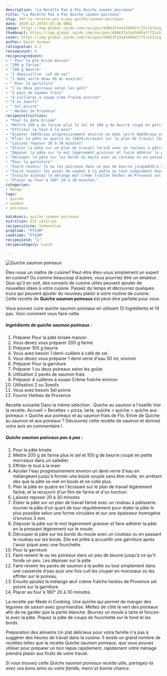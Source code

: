 ```yaml
---
description: "La Recette Pas à Pas Quiche saumon poireaux"
title: "La Recette Pas à Pas Quiche saumon poireaux"
slug: 447-la-recette-pas-a-pas-quiche-saumon-poireaux
date: 2020-12-28T07:55:36.606Z
image: https://img-global.cpcdn.com/recipes/69863fa3a43609af/751x532cq70/quiche-saumon-poireaux-photo-principale-de-la-recette.jpg
thumbnail: https://img-global.cpcdn.com/recipes/69863fa3a43609af/751x532cq70/quiche-saumon-poireaux-photo-principale-de-la-recette.jpg
cover: https://img-global.cpcdn.com/recipes/69863fa3a43609af/751x532cq70/quiche-saumon-poireaux-photo-principale-de-la-recette.jpg
author: Gavin Guzman
ratingvalue: 4.2
reviewcount: 4
recipeingredient:
- " Pour la pte brise maison"
- "200 g farine"
- "100 g beurre"
- "1 demicuillre  caf de sel"
- "1 demi verre deau 50 mL environ"
- " Pour la garniture"
- "1 ou deux poireaux selon les gots"
- "2 pavs de saumon frais"
- "4 cuillères à soupe Crme frache environ"
- "2 ou 3oeufs"
- " Sel poivre"
- " Herbes de Provence"
recipeinstructions:
- "Pour la pâte brisée"
- "Mettre 200 g de farine plus le sel et 100 g de beurre coupé en petits morceaux dans un saladier."
- "Effriter le tout à la main"
- "Ajouter l&#39;eau progressivement environ un demi verre d&#39;eau en mélangeant jusqu&#39;à former une boule souple sans être molle, en arrêtant dès que la pâte se met en boule et ne colle plus."
- "Plier la pâte en quatre en l&#39;écrasant sur le plan de travail légèrement fariné, et la recouvrir d&#39;un film de farine et d&#39;un torchon."
- "Laissez reposer 20 à 30 minutes"
- "Étaler la pâte sur un plan de travail fariné avec un rouleau à pâtisserie. tourner la pâte d&#39;un quart de tour régulièrement pour étaler la pâte le plus possible selon une forme circulaire et sur une épaisseur homogène d&#39;environ 3 mm."
- "Déposer la pâte sur le mot légèrement graisser et faire adhérer la pâte en la pressant légèrement sur le moule."
- "Découper la pâte sur les bords du moule avec un couteau ou en passant le rouleau sur les bords. Elle est prête à accueillir une garniture après l&#39;avoir piqué avec une fourchette."
- "Pour la garniture"
- "Faire revenir le ou les poireaux dans un peu de beurre jusqu&#39;à ce qu&#39;il fonde un peu. Les déposer sur la pâte."
- "Faire revenir les pavés de saumon à la poêle ou tout simplement dans une casserole d&#39;eau puis une fois cuit les couper en morceaux ou les effriter sur le poireau."
- "Ensuite ajoutez le mélange œuf crème fraîche herbes de Provence sel poivre sur la garniture."
- "Placer au four à 180° 20 à 30 minutes."
categories:
- Resep
tags:
- quiche
- saumon
- poireaux

katakunci: quiche saumon poireaux 
nutrition: 231 calories
recipecuisine: Indonesian
preptime: "PT23M"
cooktime: "PT42M"
recipeyield: "1"
recipecategory: Lunch

---
```



![Quiche saumon poireaux](https://img-global.cpcdn.com/recipes/69863fa3a43609af/751x532cq70/quiche-saumon-poireaux-photo-principale-de-la-recette.jpg)

Êtes-vous un maître de cuisine? Peut-être êtes-vous simplement un expert en cuisine? Ou comme beaucoup d'autres, vous pourriez être un amateur. Quoi qu'il en soit, des conseils de cuisine utiles peuvent ajouter de nouvelles idées à votre cuisine. Passez du temps et découvrez quelques trucs qui peuvent ajouter du nouveau plaisir à votre routine de cuisine. Cette recette de <strong> Quiche saumon poireaux </strong> est peut-être parfaite pour vous.

<!--inarticleads1-->

Vous pouvez cuire quiche saumon poireaux en utilisant 12 Ingrédients et 14 pas. Voici comment vous faire cette.

##### Ingrédients de quiche saumon poireaux :

1. Préparer  Pour la pâte brisée maison
1. Vous devez vous préparer 200 g farine
1. Préparer 100 g beurre
1. Vous avez besoin 1 demi-cuillère à café de sel
1. Vous devez vous préparer 1 demi verre d&#39;eau 50 mL environ
1. Préparer  Pour la garniture
1. Préparer 1 ou deux poireaux selon les goûts
1. Utilisation 2 pavés de saumon frais
1. Préparer 4 cuillères à soupe Crème fraîche environ
1. Utilisation 2 ou 3oeufs
1. Vous avez besoin  Sel poivre
1. Fournir  Herbes de Provence


Recette suivante Dans la même sélection : Quiche au saumon à l&#39;oseille Voir la recette. Accueil &gt; Recettes &gt; pizza, tarte, quiche &gt; quiche &gt; quiche aux poireaux &gt; Quiche aux poireaux et au saumon frais de Flo. Envie de Quiche au saumon et aux poireaux ? Découvrez cette recette de saumon et donnez votre avis en commentaire !. 

<!--inarticleads2-->

##### Quiche saumon poireaux pas à pas :

1. Pour la pâte brisée
1. Mettre 200 g de farine plus le sel et 100 g de beurre coupé en petits morceaux dans un saladier.
1. Effriter le tout à la main
1. Ajouter l&#39;eau progressivement environ un demi verre d&#39;eau en mélangeant jusqu&#39;à former une boule souple sans être molle, en arrêtant dès que la pâte se met en boule et ne colle plus.
1. Plier la pâte en quatre en l&#39;écrasant sur le plan de travail légèrement fariné, et la recouvrir d&#39;un film de farine et d&#39;un torchon.
1. Laissez reposer 20 à 30 minutes
1. Étaler la pâte sur un plan de travail fariné avec un rouleau à pâtisserie. tourner la pâte d&#39;un quart de tour régulièrement pour étaler la pâte le plus possible selon une forme circulaire et sur une épaisseur homogène d&#39;environ 3 mm.
1. Déposer la pâte sur le mot légèrement graisser et faire adhérer la pâte en la pressant légèrement sur le moule.
1. Découper la pâte sur les bords du moule avec un couteau ou en passant le rouleau sur les bords. Elle est prête à accueillir une garniture après l&#39;avoir piqué avec une fourchette.
1. Pour la garniture
1. Faire revenir le ou les poireaux dans un peu de beurre jusqu&#39;à ce qu&#39;il fonde un peu. Les déposer sur la pâte.
1. Faire revenir les pavés de saumon à la poêle ou tout simplement dans une casserole d&#39;eau puis une fois cuit les couper en morceaux ou les effriter sur le poireau.
1. Ensuite ajoutez le mélange œuf crème fraîche herbes de Provence sel poivre sur la garniture.
1. Placer au four à 180° 20 à 30 minutes.


La recette par Made in Cooking. Une quiche qui permet de manger des légumes de saison avec gourmandise. Mettez de côté le vert des poireaux afin de ne garder que la partie blanche. Beurrez un moule à tarte et foncez-le avec la pâte. Piquez la pâte de coups de fourchette sur le fond et les bords. 

<!--inarticleads1-->

<p>
Préparation des aliments Un plat délicieux pour votre famille n'a pas à suggérer des heures de travail dans la cuisine. Il existe un grand nombre de recettes telles que la recette Quiche saumon poireaux, que vous pouvez utiliser pour préparer un bon repas rapidement, rapidement votre ménage prendra plaisir aux fruits de votre travail.
</p>

<p>
<i>Si vous trouvez cette Quiche saumon poireaux recette utile, partagez-la avec vos bons amis ou votre famille, merci et bonne chance.</i>
</p>
